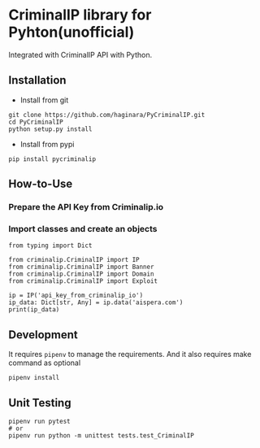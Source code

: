 # CriminalIP library for Pyhton(unofficial)

Integrated with CriminalIP API with Python.

## Installation
- Install from git
```
git clone https://github.com/haginara/PyCriminalIP.git
cd PyCriminalIP
python setup.py install
```

- Install from pypi
```
pip install pycriminalip
```

## How-to-Use
### Prepare the API Key from Criminalip.io

### Import classes and create an objects
```
from typing import Dict

from criminalip.CriminalIP import IP
from criminalip.CriminalIP import Banner
from criminalip.CriminalIP import Domain
from criminalip.CriminalIP import Exploit

ip = IP('api_key_from_criminalip_io')
ip_data: Dict[str, Any] = ip.data('aispera.com')
print(ip_data)
```

## Development
It requires `pipenv` to manage the requirements. And it also requires make command as optional
```
pipenv install
```

## Unit Testing
```
pipenv run pytest
# or
pipenv run python -m unittest tests.test_CriminalIP
```
